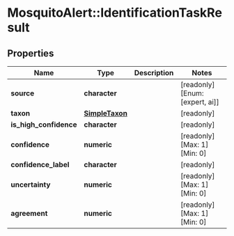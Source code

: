 # MosquitoAlert::IdentificationTaskResult


## Properties
Name | Type | Description | Notes
------------ | ------------- | ------------- | -------------
**source** | **character** |  | [readonly] [Enum: [expert, ai]] 
**taxon** | [**SimpleTaxon**](SimpleTaxon.md) |  | [readonly] 
**is_high_confidence** | **character** |  | [readonly] 
**confidence** | **numeric** |  | [readonly] [Max: 1] [Min: 0] 
**confidence_label** | **character** |  | [readonly] 
**uncertainty** | **numeric** |  | [readonly] [Max: 1] [Min: 0] 
**agreement** | **numeric** |  | [readonly] [Max: 1] [Min: 0] 


